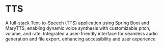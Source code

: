 # TTS
A full-stack Text-to-Speech (TTS) application using Spring Boot and MaryTTS, enabling dynamic voice synthesis with customizable pitch, volume, and rate. Integrated a user-friendly interface for seamless audio generation and file export, enhancing accessibility and user experience
